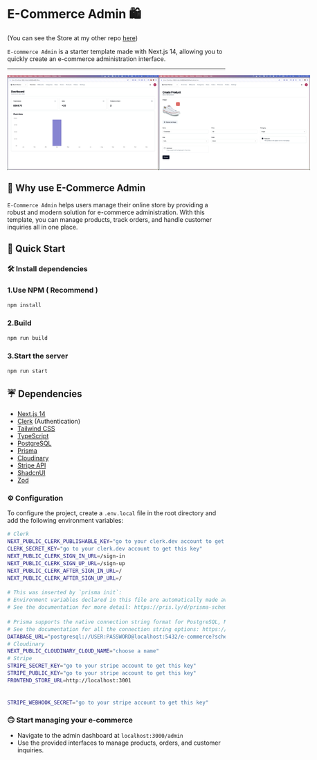 # E-Commerce Admin 🛍️

(You can see the Store at my other repo [here](https://github.com/guillaume-flambard/nextjs-e-commerce-store))

`E-commerce Admin` is a starter template made with Next.js 14, allowing you to quickly create an e-commerce administration interface.

---
<div style="display:flex;">
    <img style:"border-radius:10px;" src="public/dashboard.png" alt="e-commerce-admin" width="350" height="auto" >
    <img style:"border-radius:10px;" src="public/products.png" alt="e-commerce-admin" width="350" height="auto" >
</div>

## 🤔 Why use E-Commerce Admin

`E-Commerce Admin` helps users manage their online store by providing a robust and modern solution for e-commerce administration. With this template, you can manage products, track orders, and handle customer inquiries all in one place.

## 🚀 Quick Start

### 🛠 Install dependencies

### 1.Use NPM ( Recommend )

```bash
npm install
```

### 2.Build

```bash
npm run build
```

### 3.Start the server

```bash
npm run start
```

## ☔️ Dependencies

- [Next.js 14](https://nextjs.org/)
- [Clerk](https://clerk.dev/) (Authentication)
- [Tailwind CSS](https://tailwindcss.com/)
- [TypeScript](https://www.typescriptlang.org/)
- [PostgreSQL](https://www.postgresql.org/)
- [Prisma](https://www.prisma.io/)
- [Cloudinary](https://cloudinary.com/)
- [Stripe API](https://stripe.com/docs/api)
- [ShadcnUI](https://shadcn.github.io/)
- [Zod](https://zod.dev/)

### ⚙️ Configuration

To configure the project, create a `.env.local` file in the root directory and add the following environment variables:

```bash
# Clerk
NEXT_PUBLIC_CLERK_PUBLISHABLE_KEY="go to your clerk.dev account to get this key"
CLERK_SECRET_KEY="go to your clerk.dev account to get this key"
NEXT_PUBLIC_CLERK_SIGN_IN_URL=/sign-in
NEXT_PUBLIC_CLERK_SIGN_UP_URL=/sign-up
NEXT_PUBLIC_CLERK_AFTER_SIGN_IN_URL=/
NEXT_PUBLIC_CLERK_AFTER_SIGN_UP_URL=/

# This was inserted by `prisma init`:
# Environment variables declared in this file are automatically made available to Prisma.
# See the documentation for more detail: https://pris.ly/d/prisma-schema#accessing-environment-variables-from-the-schema

# Prisma supports the native connection string format for PostgreSQL, MySQL, SQLite, SQL Server, MongoDB and CockroachDB.
# See the documentation for all the connection string options: https://pris.ly/d/connection-strings
DATABASE_URL="postgresql://USER:PASSWORD@localhost:5432/e-commerce?schema=public"
# Cloudinary
NEXT_PUBLIC_CLOUDINARY_CLOUD_NAME="choose a name"
# Stripe
STRIPE_SECRET_KEY="go to your stripe account to get this key"
STRIPE_PUBLIC_KEY="go to your stripe account to get this key"
FRONTEND_STORE_URL=http://localhost:3001


STRIPE_WEBHOOK_SECRET="go to your stripe account to get this key"
```

### 🙃 Start managing your e-commerce

- Navigate to the admin dashboard at `localhost:3000/admin`
- Use the provided interfaces to manage products, orders, and customer inquiries.